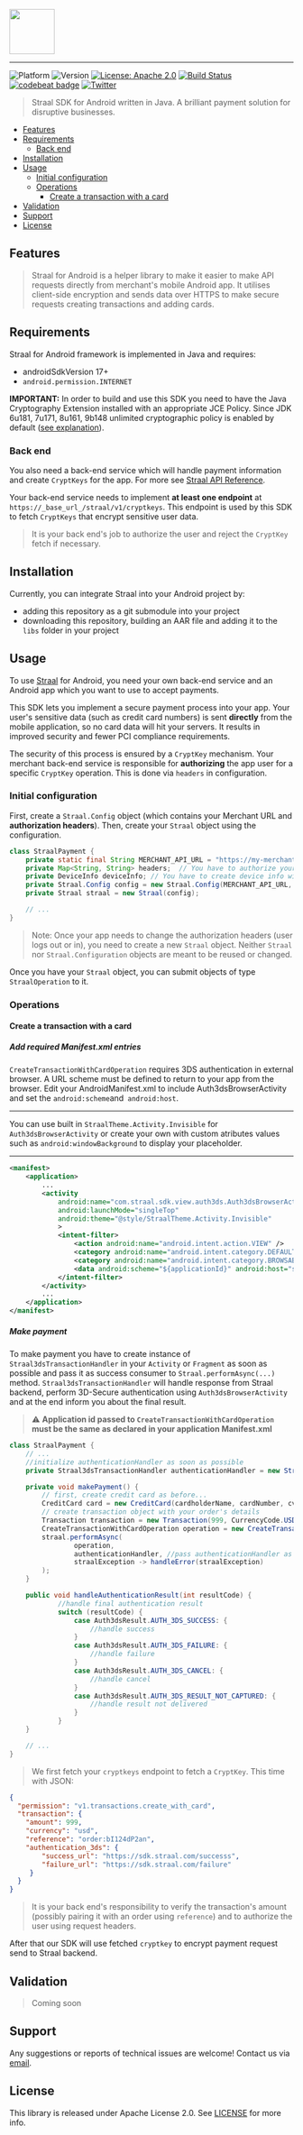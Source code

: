<p align="left">
    <img height=80 src="web/logo_github.png"/>
</p>

---

![Platform](https://img.shields.io/badge/platform-Android-green.svg?style=flat)
![Version](https://img.shields.io/badge/version-1.0.0-orange.svg?style=flat)
[![License: Apache 2.0](https://img.shields.io/badge/License-Apache%202.0-blue.svg?style=flat)](LICENSE)
[![Build Status](https://travis-ci.org/straal/straal-android.svg?branch=master&style=flat)](https://travis-ci.org/straal/straal-android)
[![codebeat badge](https://codebeat.co/badges/37b43d1a-4be0-40f7-b774-d26f077d9fdf?style=flat)](https://codebeat.co/projects/github-com-straal-straal-android-master)
[![Twitter](https://img.shields.io/badge/twitter-@straal-blue.svg?style=flat)](http://twitter.com/straal_)

> Straal SDK for Android written in Java. A brilliant payment solution for disruptive businesses.

- [Features](#features)
- [Requirements](#requirements)
    - [Back end](#back-end)
- [Installation](#installation)
- [Usage](#usage)
    - [Initial configuration](#initial-configuration)
    - [Operations](#operations)
        - [Create a transaction with a card](#create-a-transaction-with-a-card)
- [Validation](#validation)
- [Support](#support)
- [License](#license)

## Features

> Straal for Android is a helper library to make it easier
  to make API requests directly from merchant's mobile Android app.
  It utilises client-side encryption and sends data
  over HTTPS to make secure requests creating transactions and adding cards.

## Requirements

Straal for Android framework is implemented in Java and requires:

- androidSdkVersion 17+
- `android.permission.INTERNET`

**IMPORTANT:** In order to build and use this SDK you need to have the Java Cryptography Extension installed with an appropriate JCE Policy.
Since JDK 6u181, 7u171, 8u161, 9b148 unlimited cryptographic policy is enabled by default ([see explanation](https://bugs.java.com/view_bug.do?bug_id=JDK-8170157)).

### Back end

You also need a back-end service which will handle payment information and create `CryptKeys` for the app. For more see [Straal API Reference](https://api-reference.straal.com).

Your back-end service needs to implement **at least one endpoint** at `https://_base_url_/straal/v1/cryptkeys`. This endpoint is used by this SDK to fetch `CryptKeys` that encrypt sensitive user data.

> It is your back end's job to authorize the user and reject the `CryptKey` fetch if necessary.

## Installation

Currently, you can integrate Straal into your Android project by:

- adding this repository as a git submodule into your project
- downloading this repository, building an AAR file and adding it to the `libs` folder in your project

## Usage

To use [Straal](https://straal.com/) for Android, you need your own back-end service and an Android app which you want to use to accept payments.

This SDK lets you implement a secure payment process into your app. Your user's sensitive data (such as credit card numbers) is sent **directly** from the mobile application, so no card data will hit your servers. It results in improved security and fewer PCI compliance requirements.

The security of this process is ensured by a `CryptKey` mechanism. Your merchant back-end service is responsible for **authorizing** the app user for a specific `CryptKey` operation. This is done via `headers` in configuration.

### Initial configuration

First, create a `Straal.Config` object (which contains your Merchant URL and **authorization headers**). Then, create your `Straal` object using the configuration.

```java
class StraalPayment {
    private static final String MERCHANT_API_URL = "https://my-merchant-back-end-url.com";
    private Map<String, String> headers;  // You have to authorize your user on cryptkeys endpoint using these headers!
    private DeviceInfo deviceInfo; // You have to create device info with necessary daya
    private Straal.Config config = new Straal.Config(MERCHANT_API_URL, headers, deviceInfo);
    private Straal straal = new Straal(config);

    // ...
}
```
> Note: Once your app needs to change the authorization headers (user logs out or in), you need to create a new `Straal` object. Neither `Straal` nor `Straal.Configuration` objects are meant to be reused or changed.

Once you have your `Straal` object, you can submit objects of type `StraalOperation` to it.

### Operations

#### Create a transaction with a card
##### Add required Manifest.xml entries
`CreateTransactionWithCardOperation` requires 3DS authentication in external browser.  A URL scheme must be defined to return to your app from the browser.
Edit your AndroidManifest.xml to include Auth3dsBrowserActivity and set the `android:scheme`and` android:host`.


---
You can use built in `StraalTheme.Activity.Invisible` for `Auth3dsBrowserActivity` or create your own with custom atributes values such as `android:windowBackground` to display your placeholder.

---
```xml
<manifest>
    <application>
    	...
        <activity
            android:name="com.straal.sdk.view.auth3ds.Auth3dsBrowserActivity"
            android:launchMode="singleTop"
            android:theme="@style/StraalTheme.Activity.Invisible"
            >
            <intent-filter>
                <action android:name="android.intent.action.VIEW" />
                <category android:name="android.intent.category.DEFAULT" />
                <category android:name="android.intent.category.BROWSABLE" />
                <data android:scheme="${applicationId}" android:host="sdk.straal.com"/>
            </intent-filter>
        </activity>
        ...
    </application>
</manifest>
```
##### Make payment
To make payment you have to create instance of `Straal3dsTransactionHandler` in your `Activity` or `Fragment` as soon as possible and pass it as success consumer to `Straal.performAsync(...)` method.
`Straal3dsTransactionHandler` will handle response from Straal backend, perform 3D-Secure authentication using `Auth3dsBrowserActivity` and at the end inform you about the final result.

> :warning: **Application id passed to `CreateTransactionWithCardOperation` must be the same as declared in your application Manifest.xml**


```java
class StraalPayment {
    // ...
    //initialize authenticationHandler as soon as possible
    private Straal3dsTransactionHandler authenticationHandler = new Straal3dsTransactionHandler(lifecycleOwner, activityResultRegistry, this::handleAuthenticationResult);

    private void makePayment() {
        // first, create credit card as before...
        CreditCard card = new CreditCard(cardholderName, cardNumber, cvv, expiryDate);
        // create transaction object with your order's details
        Transaction transaction = new Transaction(999, CurrencyCode.USD, "order:bI124dP2an");
        CreateTransactionWithCardOperation operation = new CreateTransactionWithCardOperation(transaction, card, BuildConfig.APPLICATION_ID);
        straal.performAsync(
                operation,
                authenticationHandler, //pass authenticationHandler as onSuccess consumer
                straalException -> handleError(straalException)
        );
    }

    public void handleAuthenticationResult(int resultCode) {
            //handle final authentication result
            switch (resultCode) {
                case Auth3dsResult.AUTH_3DS_SUCCESS: {
                    //handle success
                }
                case Auth3dsResult.AUTH_3DS_FAILURE: {
                    //handle failure
                }
                case Auth3dsResult.AUTH_3DS_CANCEL: {
                    //handle cancel
                }
                case Auth3dsResult.AUTH_3DS_RESULT_NOT_CAPTURED: {
                    //handle result not delivered
                }
            }
    }

    // ...
}
```

> We first fetch your `cryptkeys` endpoint to fetch a `CryptKey`. This time with JSON:

```json
{
  "permission": "v1.transactions.create_with_card",
  "transaction": {
    "amount": 999,
    "currency": "usd",
    "reference": "order:bI124dP2an",
    "authentication_3ds": {
        "success_url": "https://sdk.straal.com/successs",
        "failure_url": "https://sdk.straal.com/failure"
     }
  }
}
```

> It is your back end's responsibility to verify the transaction's amount (possibly pairing it with an order using `reference`) and to authorize the user using request headers.

After that our SDK will use fetched `cryptkey` to encrypt payment request send to Straal backend.

## Validation

> Coming soon

## Support

Any suggestions or reports of technical issues are welcome! Contact us via [email](mailto:devteam@straal.com).

## License

This library is released under Apache License 2.0. See [LICENSE](LICENSE) for more info.
